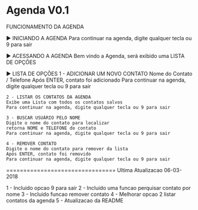 Agenda V0.1
================================

FUNCIONAMENTO DA AGENDA

► INICIANDO A AGENDA
	Para continuar na agenda, digite qualquer tecla ou 9 para sair

► ACESSANDO A AGENDA
	Bem vindo a Agenda, será exibido uma LISTA DE OPÇÕES


► LISTA DE OPÇÕES
	1 - ADICIONAR UM NOVO CONTATO 
	Nome do Contato / Telefone
	Após ENTER, contato foi adicionado
    Para continuar na agenda, digite qualquer tecla ou 9 para sair
	
	2 - LISTAR OS CONTATOS DA AGENDA
	Exibe uma Lista com todos os contatos salvos
	Para continuar na agenda, digite qualquer tecla ou 9 para sair

	3 - BUSCAR USUÁRIO PELO NOME
	Digite o nome do contato para localizar
	retorna NOME e TELEFONE do contato
	Para continuar na agenda, digite qualquer tecla ou 9 para sair

	4 - REMOVER CONTATO
	Digite o nome do contato para remover da lista
	Após ENTER, contato foi removido
	Para continuar na agenda, digite qualquer tecla ou 9 para sair


================================
Ultima Atualizacao 06-03-2018

1 - Incluido opcao 9 para sair
2 - Incluido uma funcao perquisar contato por nome
3 - Incluido funcao remover contato
4 - Melhorar opcao 2 listar contatos da agenda
5 - Atualizacao da README
